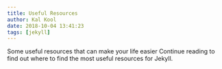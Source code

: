 ```yaml
---
title: Useful Resources
author: Kal Kool
date: 2018-10-04 13:41:23
tags: [jekyll]
---
```

Some useful resources that can make your life easier <!-- more -->Continue reading to find out where to find the most useful resources for Jekyll.